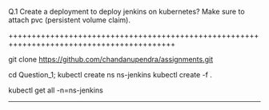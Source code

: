 Q.1 Create a deployment to deploy jenkins on kubernetes? Make sure to attach pvc (persistent volume claim).


++++++++++++++++++++++++++++++++++++++++++++++++++++++++++++++++++++++++++++++++++++++++++


git clone https://github.com/chandanupendra/assignments.git

cd Question_1;
kubectl create ns ns-jenkins
kubectl create -f .

kubectl get all -n=ns-jenkins

------------------------------------------------------------------
